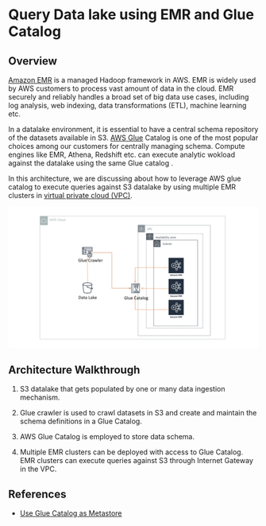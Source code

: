 # Query Data lake using EMR and Glue Catalog

## Overview

[Amazon EMR](https://aws.amazon.com/emr/) is a managed Hadoop framework in AWS. EMR is widely used by AWS customers to process vast amount of data in the cloud. EMR securely and reliably handles a broad set of big data use cases, including log analysis, web indexing, data transformations (ETL), machine learning etc.

In a datalake environment, it is essential to have a central schema repository  of the datasets available in S3. [AWS Glue](https://aws.amazon.com/glue/) Catalog is one of the most popular choices among our customers for centrally managing schema. Compute engines like EMR, Athena, Redshift etc. can execute analytic wokload against the datalake using the same Glue catalog .

In this architecture, we are discussing about how to leverage AWS glue catalog to execute queries against S3 datalake by using multiple EMR clusters in [virtual private cloud (VPC)](https://aws.amazon.com/vpc/).


![Query Data lake using EMR and Glue Catalog](analytics-emr-glue-catalog.png)

## Architecture  Walkthrough


1. S3 datalake that gets populated by one or many data ingestion mechanism.

2.  Glue crawler is used to crawl datasets in S3 and create and maintain the schema definitions in a Glue Catalog.

3. AWS Glue Catalog is employed to store data schema.

3. Multiple EMR clusters can be deployed with access to Glue Catalog. EMR clusters can execute queries against  S3 through Internet Gateway in the VPC.

## References
* [Use Glue Catalog as Metastore](https://docs.aws.amazon.com/emr/latest/ReleaseGuide/emr-hive-metastore-glue.html)
